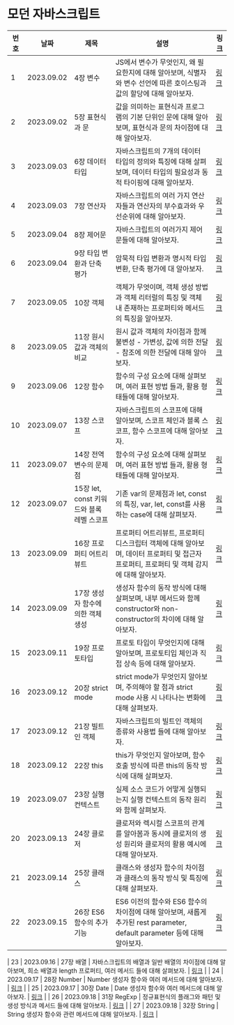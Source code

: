 # 모던 자바스크립트

| 번호 | 날짜       | 제목                                      | 설명                                                                                                                                      | 링크                                                                          |
| ---- | ---------- | ----------------------------------------- | ----------------------------------------------------------------------------------------------------------------------------------------- | ----------------------------------------------------------------------------- |
| 1    | 2023.09.02 | 4장 변수                                  | JS에서 변수가 무엇인지, 왜 필요한지에 대해 알아보며, 식별자와 변수 선언에 따른 호이스팅과 값의 할당에 대해 알아보자.                      | [링크](https://www.notion.so/4-30418a63c6244e41a530b0d9dbb1b240)              |
| 2    | 2023.09.02 | 5장 표현식과 문                           | 값을 의미하는 표현식과 프로그램의 기본 단위인 문에 대해 알아보며, 표현식과 문의 차이점에 대해 알아보자.                                   | [링크](https://www.notion.so/5-07b8408fc2c84dfcb983f61297302769)              |
| 3    | 2023.09.03 | 6장 데이터 타입                           | 자바스크립트의 7개의 데이터 타입의 정의와 특징에 대해 살펴보며, 데이터 타입의 필요성과 동적 타이핑에 대해 알아보자.                       | [링크](https://www.notion.so/6-a4d4a67e3c804833ba6f669964dbd3e4)              |
| 4    | 2023.09.03 | 7장 연산자                                | 자바스크립트의 여러 가지 연산자들과 연산자의 부수효과와 우선순위에 대해 알아보자.                                                         | [링크](https://www.notion.so/7-c6968db21cfe423495f433fea3a71c97)              |
| 5    | 2023.09.04 | 8장 제어문                                | 자바스크립트의 여러가지 제어문들에 대해 알아보자.                                                                                         | [링크](https://www.notion.so/8-0dbcf9b3ffe646699d0371fdc828d9f5)              |
| 6    | 2023.09.04 | 9장 타입 변환과 단축 평가                 | 암묵적 타입 변환과 명시적 타입 변환, 단축 평가에 대 알아보자.                                                                             | [링크](https://www.notion.so/9-2a6bd99282e845b08d6459e6a903370c)              |
| 7    | 2023.09.05 | 10장 객체                                 | 객체가 무엇이며, 객체 생성 방법과 객체 리터럴의 특징 및 객체 내 존재하는 프로퍼티와 메서드의 특징을 알아보자.                             | [링크](https://www.notion.so/10-720a5df3630b4fb3b002535af50a4bb3)             |
| 8    | 2023.09.05 | 11장 원시 값과 객체의 비교                | 원시 값과 객체의 차이점과 함께 불변성 - 가변성, 값에 의한 전달 - 참조에 의한 전달에 대해 알아보자.                                        | [링크](https://www.notion.so/11-7f45814465554a71a553ee92e2e4093f)             |
| 9    | 2023.09.06 | 12장 함수                                 | 함수의 구성 요소에 대해 살펴보며, 여러 표현 방법 들과, 활용 형태들에 대해 알아보자.                                                       | [링크](https://www.notion.so/12-3f238437f83448ed8d468123e572eb6c)             |
| 10   | 2023.09.07 | 13장 스코프                               | 자바스크립트의 스코프에 대해 알아보며, 스코프 체인과 블록 스코프, 함수 스코프에 대해 알아보자.                                            | [링크](https://www.notion.so/13-17719a1993024ec5a145ebcb56557359)             |
| 11   | 2023.09.07 | 14장 전역변수의 문제점                    | 함수의 구성 요소에 대해 살펴보며, 여러 표현 방법 들과, 활용 형태들에 대해 알아보자.                                                       | [링크](https://www.notion.so/14-eced72ccc7dc43c1821c4638ffd40520)             |
| 12   | 2023.09.07 | 15장 let, const 키워드와 블록 레벨 스코프 | 기존 var의 문제점과 let, const의 특징, var, let, const를 사용하는 case에 대해 살펴보자.                                                   | [링크](https://www.notion.so/13-17719a1993024ec5a145ebcb56557359)             |
| 13   | 2023.09.09 | 16장 프로퍼티 어트리뷰트                  | 프로퍼티 어트리뷰트, 프로퍼티 디스크립터 객체에 대해 알아보며, 데이터 프로퍼티 및 접근자 프로퍼티, 프로퍼티 및 객체 감지에 대해 알아보자. | [링크](https://www.notion.so/16-21afea875f704d42b47a1c0eaf467cdc)             |
| 14   | 2023.09.09 | 17장 생성자 함수에 의한 객체 생성         | 생성자 함수의 동작 방식에 대해 살펴보며, 내부 메서드와 함께 constructor와 non-constructor의 차이에 대해 알아보자.                         | [링크](https://www.notion.so/17-beb6e2c014c34d51bfd6eae14084878f)             |
| 15   | 2023.09.11 | 19장 프로토타입                           | 프로토 타입이 무엇인지에 대해 알아보며, 프로토티입 체인과 직접 상속 등에 대해 알아보자.                                                   | [링크](https://www.notion.so/19-da975dc5a3b34573899148b5c61e2b08)             |
| 16   | 2023.09.12 | 20장 strict mode                          | strict mode가 무엇인지 알아보며, 주의해야 할 점과 strict mode 사용 시 나타나는 변화에 대해 살펴보자.                                      | [링크](https://www.notion.so/20-strict-mode-82a1c59896324bedaa92c26e099cd6c4) |
| 17   | 2023.09.12 | 21장 빌트인 객체                          | 자바스크립트의 빌트인 객체의 종류와 사용법 들에 대해 알아보자.                                                                            | [링크](https://www.notion.so/21-2b3a108291ae47a0b1162917aea51a01)             |
| 18   | 2023.09.12 | 22장 this                                 | this가 무엇인지 알아보며, 함수 호출 방식에 따른 this의 동작 방식에 대해 살펴보자.                                                         | [링크](https://www.notion.so/22-this-65f080a3de4644619635d8808179a5fb)        |
| 19   | 2023.09.07 | 23장 실행 컨텍스트                        | 실제 소스 코드가 어떻게 실행되는지 실행 컨텍스트의 동작 원리와 함께 살펴보자.                                                             | [링크](https://www.notion.so/23-c014ada707f746b792daf5deecc39cb2)             |
| 20   | 2023.09.13 | 24장 클로저                               | 클로저와 렉시컬 스코프의 관계를 알아봄과 동시에 클로저의 생성 원리와 클로저의 활용 예시에 대해 알아보자.                                  | [링크](https://www.notion.so/24-02a110c0132044b08f08efe47a560ae0)             |
| 21   | 2023.09.14 | 25장 클래스                               | 클래스와 생성자 함수의 차이점과 클래스의 동작 방식 및 특징에 대해 살펴보자.                                                               | [링크](https://www.notion.so/25-51bcb1c432a64bf4b74db0332675f7f1)             |
| 22   | 2023.09.15 | 26장 ES6 함수의 추가 기능                 | ES6 이전의 함수와 ES6 함수의 차이점에 대해 알아보며, 새롭게 추가된 rest parameter, default parameter 등에 대해 알아보자.                  | [링크](https://www.notion.so/26-ES6-337e13b962c84e90a67f7dd9c33929ad)         |

| 23 | 2023.09.16 | 27장 배열 | 자바스크립트의 배열과 일반 배열의 차이점에 대해 알아보며, 희소 배열과 length 프로퍼티, 여러 메서드 들에 대해 살펴보자. | [링크](https://www.notion.so/27-e6ff6f80e67649929edf0d13aff24921) |
| 24 | 2023.09.17 | 28장 Number | Number 생성자 함수와 여러 메서드에 대해 알아보자. | [링크](https://www.notion.so/28-Number-058b1d9c11dc4af79372ddbb6988ace8) |
| 25 | 2023.09.17 | 30장 Date | Date 생성자 함수와 여러 메서드에 대해 알아보자. | [링크](https://www.notion.so/30-Date-d46f4f33866145cdacb80857eefda4aa) |
| 26 | 2023.09.18 | 31장 RegExp | 정규표현식의 플래그와 패턴 및 생성 방식과 메서드 들에 대해 알아보자. | [링크](https://www.notion.so/31-RegExp-2ce3ac67b2584fa4a2cd96278f4fa4a9) |
| 27 | 2023.09.18 | 32장 String | String 생성자 함수와 관련 메서드에 대해 알아보자. | [링크](https://www.notion.so/32-String-1f1e6fc6ad20412684b2f4dc15c3e371) |
